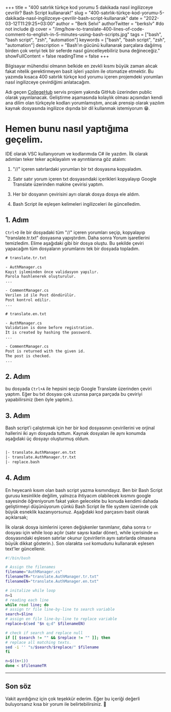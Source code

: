 +++
title = "400 satırlık türkçe kod yorumu 5 dakikada nasıl ingilizceye çevrilir? Bash Script kullanarak!"
slug = "400-satırlık-türkçe-kod-yorumu-5-dakikada-nasıl-ingilizceye-çevrilir-bash-script-kullanarak"
date = "2022-03-12T11:29:25+03:00"
author = "Berk Selvi"
authorTwitter = "berkslv" #do not include @
cover = "/img/how-to-translate-400-lines-of-code-comment-to-english-in-5-minutes-using-bash-scripts.jpg"
tags = ["bash", "bash script", "zsh", "automation"]
keywords = ["bash", "bash script", "zsh", "automation"]
description = "Bash'ın gücünü kullanarak parçalara dağılmış birden çok veriyi tek bir seferde nasıl güncelleyebiliriz buna değineceğiz."
showFullContent = false
readingTime = false
+++

Bilgisayar mühendisi olmanın belkide en zevkli kısmı büyük zaman alıcak fakat nitelik gerektirmeyen basit işleri yazılım ile otomatize etmektir. Bu yazımda kısaca 400 satırlık türkçe kod yorumu içeren projemdeki yorumları nasıl ingilizceye çevirdiğimi anlatacağım. 

Adı geçen [CollegeHub](https://github.com/college-hub) servis projem yakında GitHub üzerinden public olarak yayınlanacak. Geliştirme aşamasında kolaylık olması açısından kendi ana dilim olan türkçeyle kodları yorumlamıştım, ancak prensip olarak yazılım kaynak dosyasında ingilizce dışında bir dil kullanmak istemiyorum 😁.

# Hemen bunu nasıl yaptığıma geçelim.

IDE olarak VSC kullanıyorum ve kodlarımıda C# ile yazdım. İlk olarak adımları teker teker açıklayalım ve ayrıntılarına göz atalım:

1. "//" içeren satırlardaki yorumları bir txt dosyasına kopyaladım. 

2. Satır satır yorum içeren txt dosyasındaki içerikleri kopyalayıp Google Translate üzerinden makine çevirisi yaptım. 

3. Her bir dosyanın çevirisini ayrı olarak dosya dosya ele aldım.

4. Bash Script ile eşleşen kelimeleri ingilizceleri ile güncelledim.


## 1. Adım

`Ctrl+D` ile bir dosyadaki tüm "//" içeren yorumları seçip, kopyalayıp "translate.tr.txt" dosyasına yapıştırdım. Daha sonra Yorum işaretlerini temizledim. Elime aşağıdaki gibi bir dosya oluştu. Bu şekilde çeviri yapacağım tüm dosyaların yorumlarını tek bir dosyada topladım.

```txt
# translate.tr.txt

- AuthManager.cs
Kayıt işleminden önce validasyon yapılır.
Parola hashlenerek oluşturulur.
...

- CommentManager.cs
Verilen id ile Post döndürülür.
Post kontrol edilir. 
...

```

```txt
# translate.en.txt

- AuthManager.cs
Validation is done before registration.
It is created by hashing the password.
...

- CommentManager.cs
Post is returned with the given id.
The post is checked.
...

```


## 2. Adım

bu dosyada `Ctrl+A` ile hepsini seçip Google Translate üzerinden çeviri yaptım. Eğer bu txt dosyası çok uzunsa parça parçada bu çeviriyi yapabilirsiniz (ben öyle yaptım.).

## 3. Adım

Bash script'i çalıştırmak için her bir kod dosyasının çevirilerini ve orjinal hallerini iki ayrı dosyada tuttum. Kaynak dosyaları ile aynı konumda aşağıdaki üç dosyayı oluşturmuş oldum.

```txt

|- translate.AuthManager.en.txt
|- translate.AuthManager.tr.txt
|- replace.bash

```

## 4. Adım
   
En heyecanlı kısım olan bash script yazma kısmındayız. Ben bir Bash Script gurusu kesinlikle değilim, yalnızca ihtiyacım olabilecek kısmını google sayesinde öğreniyorum fakat yakın gelecekte bu konuda kendimi dahada geliştirmeyi düşünüyorum çünkü Bash Script ile file system üzerinde çok büyük esneklik kazanıyorsunuz. Aşağıdaki kod parçasını basit olarak açıklarsak;
   
İlk olarak dosya isimlerini içeren değişkenler tanımlanır, daha sonra `tr` dosyası için while loop açılır (satır sayısı kadar döner), while içerisinde `en` dosyasındaki eşlesen satırlar okunur (çevirilerin aynı satırlarda olmasına büyük dikkat gösterin.). Son olarakta `sed` komudunu kullanarak eşlesen text'ler güncellenir.

```bash
#!/bin/bash

# Assign the filenames
filename="AuthManager.cs"
filenameTR="translate.AuthManager.tr.txt"
filenameEN="translate.AuthManager.en.txt"

# initalize while loop
n=1
# reading each line
while read line; do
# assign tr file line-by-line to search variable
search=$line
# assign en file line-by-line to replace variable
replace=$(sed "$n q;d" $filenameEN)

# check if search and replace null
if [[ $search != "" && $replace != "" ]]; then
# replace all matching texts.
sed -i '' "s/$search/$replace/" $filename
fi

n=$((n+1))
done < $filenameTR

```

--- 

## Son söz

Vakit ayırdığınız için çok teşekkür ederim. Eğer bu içeriği değerli buluyorsanız kısa bir yorum ile belirtebilirsiniz. 🥳